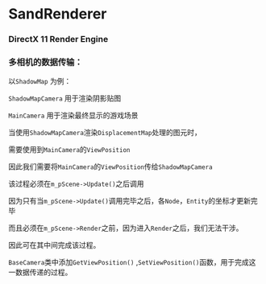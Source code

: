 # SandRenderer

### **DirectX 11 Render Engine**

### 多相机的数据传输：

以`ShadowMap` 为例：

`ShadowMapCamera` 用于渲染阴影贴图

`MainCamera` 用于渲染最终显示的游戏场景

当使用`ShadowMapCamera`渲染`DisplacementMap`处理的图元时，

需要使用到`MainCamera`的`ViewPosition`

因此我们需要将`MainCamera`的`ViewPosition`传给`ShadowMapCamera`

该过程必须在`m_pScene->Update()`之后调用

因为只有当`m_pScene->Update()`调用完毕之后，各`Node`，`Entity`的坐标才更新完毕

而且必须在`m_pScene->Render`之前，因为进入`Render`之后，我们无法干涉。

因此可在其中间完成该过程。

`BaseCamera`类中添加`GetViewPosition()` ,`SetViewPosition()`函数，用于完成这一数据传递的过程。